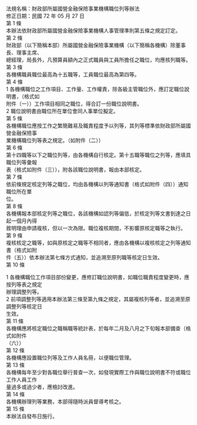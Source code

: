 法規名稱：財政部所屬國營金融保險事業機構職位列等辦法  
修正日期：民國 72 年 05 月 27 日  
第 1 條  
本辦法依財政部所屬國營金融保險事業機構人事管理準則第五條之規定訂定。  
第 2 條  
財政部（以下簡稱本部）所屬國營金融保險事業機構（以下簡稱各機構）除董事長、理事主席、  
總經理，局長外，凡預算員額內之正式職員與工員所擔任之職位，均應核列職等。  
第 3 條  
各機構職員職位最高為十五職等，工員職位最高為第四等。  
第 4 條  
1 各機構職位之工作項目、工作量、工作權責，除各級主管職位外，應訂定職位說明書，（格式如  
附件（一））工作項目相同之職位，得合訂一份職位說明書。  
2 職位說明書由職位所在單位會同人事單位擬定。  
第 5 條  
各機構職位應按工作之繁簡難易及職責程度予以列等，其列等標準依財政部所屬國營金融保險事  
業機構職位列等表之規定。（如附件（二））  
第 6 條  
第十四職等以下之職位列等，由各機構自行核定。第十五職等職位之列等，應填具職位列等彙報  
表（格式如附件（三）），附各該職位說明書，報由本部核定。  
第 7 條  
依前條規定核定列等之職位，均由各機構以列等通知書（格式如附件（四））通知職位所在單  
位。  
第 8 條  
各機構報本部核定列等之職位，各該機構如認列等偏低，於核定列等文書到達之日起一個月內得  
敘明理由申請複核，但以一次為限。職位複核期間，不影響原核定職等之執行。  
第 9 條  
複核核定之職等，如與原核定之職等不相同者，應由各機構以複核核定之列等通知書（格式如附  
件（五））依本辦法第七條方式通知，並追溯至原列職等核定日生效。  
第 10 條  


1 各機構職位工作項目部份變更，應修訂職位說明書，如職位職責程度變更時，應按列等表之規定  
辦理調整列等。  
2 前項調整列等適用本辦法第三條至第九條之規定，其屬複核列等者，並追溯至原調整列等核定日  
生效。  
第 11 條  
各機構應將核定職位之職稱職等統計表，於每年二月及八月之下旬報本部備查（格式如附件  
（六））  
第 12 條  
各機構應設置職位列等及工作人員名冊，以便職位管理。  
第 13 條  
各機構每年至少對各職位舉行普查一次，如發現實際工作與職位說明書不符或職位工作人員工作  
量過多或過少者，應檢討改進。  
第 14 條  
各機構辦理列等業務，本部得隨時派員督導考核之。  
第 15 條  
本辦法自發布日施行。  


